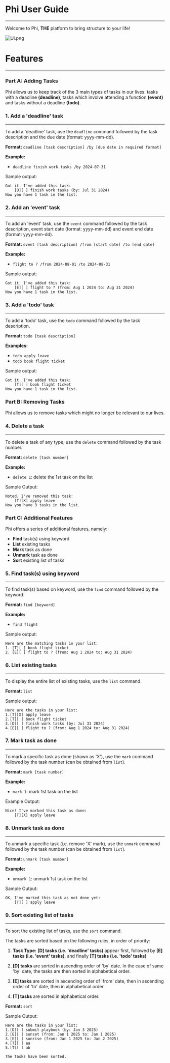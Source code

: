 # Phi User Guide
***
Welcome to Phi, **THE** platform to bring structure to your life!

![Ui.png](Ui.png)


# Features
***

### Part A: Adding Tasks
Phi allows us to keep track of the 3 main types of tasks in our lives: 
tasks with a deadline **(deadline)**, tasks which involve 
attending a function **(event)** and tasks without a deadline **(todo)**.


### 1. Add a 'deadline' task
***
To add a 'deadline' task, use the ```deadline``` command followed by 
the task description and the due date (format: yyyy-mm-dd).

**Format:** ```deadline [task description] /by [due date in required format]```

**Example:**
- ```deadline finish work tasks /by 2024-07-31```

Sample output:
```
Got it. I've added this task:
    [D][ ] finish work tasks (by: Jul 31 2024)
Now you have 1 task in the list.
```

### 2. Add an 'event' task
***
To add an 'event' task, use the ```event``` command followed by the task description, 
event start date (format: yyyy-mm-dd) and event end date (format: yyyy-mm-dd).

**Format:** ```event [task description] /from [start date] /to [end date]```

**Example:**
- ```flight to ? /from 2024-08-01 /to 2024-08-31```

Sample output:
```
Got it. I've added this task:
    [E][ ] flight to ? (from: Aug 1 2024 to: Aug 31 2024)
Now you have 1 task in the list.
```

### 3. Add a 'todo' task
***
To add a 'todo' task, use the ```todo``` command followed by the task description.

**Format:** ```todo [task description]```

**Examples:**
- ```todo apply leave```
- ```todo book flight ticket```

Sample output:
```
Got it. I've added this task:
    [T][ ] book flight ticket
Now you have 1 task in the list.
```

### Part B: Removing Tasks
Phi allows us to remove tasks which might no longer 
be relevant to our lives.

### 4. Delete a task
***
To delete a task of any type, use the ```delete``` command followed by the task number.

**Format:** ```delete [task number]```

**Example:**
- ```delete 1```: delete the 1st task on the list

Sample Output:
```
Noted. I've removed this task:
    [T][X] apply leave
Now you have 3 tasks in the list.
```

### Part C: Additional Features
Phi offers a series of additional features, namely:
- **Find** task(s) using keyword
- **List** existing tasks
- **Mark** task as done
- **Unmark** task as done
- **Sort** existing list of tasks


### 5. Find task(s) using keyword
***
To find task(s) based on keyword, use the ```find``` command followed by the keyword.

**Format:** ```find [keyword]```

**Example:**
- ```find flight```

Sample output:
```
Here are the matching tasks in your list: 
1. [T][ ] book flight ticket
2. [E][ ] flight to ? (from: Aug 1 2024 to: Aug 31 2024)
```

### 6. List existing tasks
***
To display the entire list of existing tasks, use the ```list``` command.

**Format:** ```list```

Sample output:
```
Here are the tasks in your list:
1.[T][X] apply leave
2.[T][ ] book flight ticket
3.[D][ ] finish work tasks (by: Jul 31 2024)
4.[E][ ] flight to ? (from: Aug 1 2024 to: Aug 31 2024)
```

### 7. Mark task as done
***
To mark a specific task as done (shown as 'X'), use the ```mark``` command 
followed by the task number (can be obtained from ```list```). 

**Format:** ```mark [task number]```

**Example:**
- ```mark 1```: mark 1st task on the list

Example Output:
```
Nice! I've marked this task as done: 
    [T][X] apply leave
```

### 8. Unmark task as done
***
To unmark a specific task (i.e. remove 'X' mark), use the 
```unmark``` command followed by the task number (can be obtained from ```list```).

**Format:** ```unmark [task number]```

**Example:**
- ```unmark 1```: unmark 1st task on the list

Sample Output:
```
OK, I've marked this task as not done yet: 
    [T][ ] apply leave
```

### 9. Sort existing list of tasks 
***
To sort the existing list of tasks, use the ```sort``` command.

The tasks are sorted based on the following rules, in order of priority:
1. **Task Type:** **[D] tasks (i.e. 'deadline' tasks)** appear first,
followed by **[E] tasks (i.e. 'event' tasks)**, and finally **[T] tasks
   (i.e. 'todo' tasks)**

   
2. **[D] tasks** are sorted in ascending order of 'by' date. In the
case of same 'by' date, the tasks are then sorted in alphabetical order.


3. **[E] tasks** are sorted in ascending order of 'from' date, then
in ascending order of 'to' date, then in alphabetical order.


4. **[T] tasks** are sorted in alphabetical order. 

**Format:** ```sort```

Sample Output:
```
Here are the tasks in your list:
1.[D][ ] submit playbook (by: Jan 3 2025)
2.[E][ ] sunset (from: Jan 1 2025 to: Jan 1 2025)
3.[E][ ] sunrise (from: Jan 1 2025 to: Jan 2 2025)
4.[T][ ] aa
5.[T][ ] ab

The tasks have been sorted.
```






